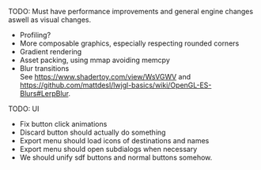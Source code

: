 TODO: Must have performance improvements and general engine changes aswell as visual changes.
* Profiling?
* More composable graphics, especially respecting rounded corners
* Gradient rendering
* Asset packing, using mmap avoiding memcpy
* Blur transitions  
See https://www.shadertoy.com/view/WsVGWV and https://github.com/mattdesl/lwjgl-basics/wiki/OpenGL-ES-Blurs#LerpBlur.

TODO: UI
* Fix button click animations
* Discard button should actually do something
* Export menu should load icons of destinations and names
* Export menu should open subdialogs when necessary
* We should unify sdf buttons and normal buttons somehow.